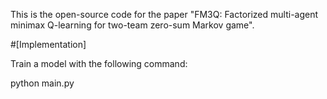 This is the open-source code for the paper "FM3Q: Factorized multi-agent minimax Q-learning for two-team zero-sum Markov game".


#[Implementation]

Train a model with the following command:

python main.py
